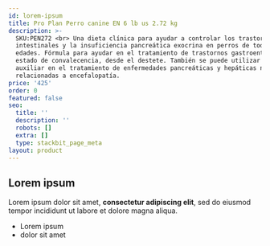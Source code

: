 ```yaml
---
id: lorem-ipsum
title: Pro Plan Perro canine EN 6 lb us 2.72 kg
description: >-
  SKU:PEN272 <br> Una dieta clínica para ayudar a controlar los trastornos
  intestinales y la insuficiencia pancreática exocrina en perros de todas las
  edades. Fórmula para ayudar en el tratamiento de trastornos gastroentéricos o
  estado de convalecencia, desde el destete. También se puede utilizar como
  auxiliar en el tratamiento de enfermedades pancreáticas y hepáticas no
  relacionadas a encefalopatía.
price: '425'
order: 0
featured: false
seo:
  title: ''
  description: ''
  robots: []
  extra: []
  type: stackbit_page_meta
layout: product
---
```

## Lorem ipsum

Lorem ipsum dolor sit amet, **consectetur adipiscing elit**, sed do eiusmod tempor incididunt ut labore et dolore magna aliqua.

- Lorem ipsum
- dolor sit amet